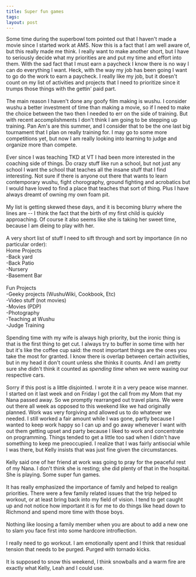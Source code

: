 ```yaml
---
title: Super fun games
tags: 
layout: post
---
```

Some time during the superbowl tom pointed out that I haven't made a movie since I started work at AMS.  Now this is a fact that I am well aware of, but this really made me think.  I really want to make another short, but I have to seriously decide what my priorities are and put my time and effort into them.  With the sad fact that I must earn a paycheck I know there is no way I can do everything I want.  Heck, with the way my job has been going I want to go do the work to earn a paycheck.  I really like my job, but it doesn't count on my list of activities and projects that I need to prioritize since it trumps those things with the gettin' paid part.  <br /><br />The main reason I haven't done any goofy film making is wushu.  I consider wushu a better investment of time than making a movie, so if I need to make the choice between the two then I needed to err on the side of training.  But with recent accomplishments I don't think I am going to be stepping up training.  Pan Am's are this summer, and I consider that to be the one last big tournament that I plan on really training for.  I may go to some more competitions yet, but now I am really looking into learning to judge and organize more than compete.  <br /><br />Ever since I was teaching TKD at VT I had been more interested in the coaching side of things.   Do crazy stuff like run a school, but not just any school I want the school that teaches all the insane stuff that I find interesting.  Not sure if there is anyone out there that wants to learn contemporary wushu, fight chorography, ground fighting and acrobatics but I would have loved to find a place that teaches that sort of thing.  Plus I have always dreamt of owning my own foam pit. <br /><br />My list is getting skewed these days, and it is becoming blurry where the lines are -- I think the fact that the birth of my first child is quickly approaching.  Of course it also seems like she is taking her sweet time, because I am dieing to play with her. <br /><br />A very short list of stuff I need to sift through and sort by importance (in no particular order): <br />Home Projects<br />-Back yard<br />-Back Patio<br />-Nursery<br />-Basement Bar<br /><br />Fun Projects<br />-Geeky projects (WushuWiki, Cookbook, Etc)<br />-Video stuff (not movies)<br />-Movies (PDP)<br />-Photography<br />-Teaching at Wushu<br />-Judge Training<br /><br />Spending time with my wife is always high priority, but the ironic thing is that is the first thing to get cut.  I always try to buffer in some time with her but it's like the coffee cup said: the most important things are the ones you take the most for granted.  I know there is overlap between certain activities, but in my head it don't count unless she thinks it counts.  And I am pretty sure she didn't think it counted as <i>spending time</i> when we were waxing our respective cars.  <br /><br />Sorry if this post is a little disjointed.  I wrote it in a very peace wise manner.  I started on it last week and on Friday I got the call from my Mom that my Nana passed away.  So we promptly rearranged out travel plans.  We were out there all week as opposed to this weekend like we had originally planned.  Work was very forgiving and allowed us to do whatever we needed.  I still worked a fair amount while I was gone, partly because I wanted to keep work happy so I can up and go away whenever I want with out them getting upset and party because I liked to work and concentrate on programming.  Things tended to get a little too sad when I didn't have something to keep me preoccupied.  I realize that I was fairly antisocial while I was there, but Kelly insists that was just fine given the circumstances.  <br /><br />Kelly said one of her friend at work was going to pray for the peaceful rest of my Nana.  I don't think she is resting; she did plenty of that in the hospital.  She is playing.  Some super fun games.  <br /><br />It has really emphasized the importance of family and helped to realign priorities. There were a few family related issues that the trip helped to workout, or at least bring back into my field of vision.  I tend to get caught up and not notice how important it is for me to do things like head down to Richmond and spend more time with those boys.  <br /><br />Nothing like loosing a family member when you are about to add a new one to slam you face first into some hardcore introflection. <br /><br />I really need to go workout.  I am emotionally spent and I think that residual tension that needs to be purged.  Purged with tornado kicks.<br /><br />It is supposed to snow this weekend, I think snowballs and a warm fire are exactly what Kelly, Leah and I could use.
